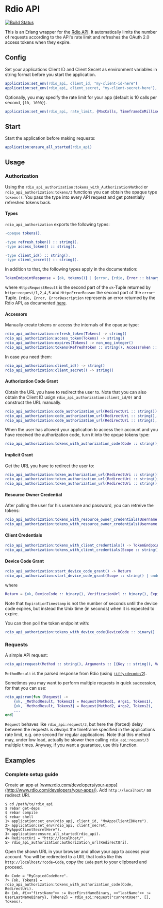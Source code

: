 # Rdio API

[![Build Status](https://travis-ci.org/luisgerhorst/rdio_api.svg)](https://travis-ci.org/luisgerhorst/rdio_api)

This is an Erlang wrapper for the [Rdio API](http://www.rdio.com/developers/). It automatically limits the number of requests according to the API's rate limit and refreshes the OAuth 2.0 access tokens when they expire.

## Config

Set your applications Client ID and Client Secret as environment variables in string format before you start the application.

```erl
application:set_env(rdio_api, client_id, "my-client-id-here")
application:set_env(rdio_api, client_secret, "my-client-secret-here"),
```

Optionally, you may specify the rate limit for your app (default is 10 calls per second, `{10, 1000}`).

```erl
application:set_env(rdio_api, rate_limit, {MaxCalls, TimeframeInMilliseconds})
```

## Start

Start the application before making requests:

```erl
application:ensure_all_started(rdio_api)
```

## Usage

### Authorization

Using the `rdio_api_authorization:tokens_with_AuthorizationMethod` or `rdio_api_authorization:tokens/3` functions you can obtain the opaque type `tokens()`. You pass the type into every API request and get potentially refreshed tokens back.

#### Types

`rdio_api_authorization` exports the following types:

```erl
-opaque tokens().

-type refresh_token() :: string().
-type access_token() :: string().

-type client_id() :: string().
-type client_secret() :: string().
```

In addition to that, the following types apply in the documentation:

```erl
TokenEndpointResponse = {ok, tokens()} | {error, {rdio, Error :: binary(), ErrorDescription :: binary()} | {unexpected_response, HttpcRequestResult} | {httpc, HttpcErrorReason}}
```

where `HttpcRequestResult` is the second part of the `ok`-Tuple returned by `httpc:request/1,2,4,5` and `HttpcErrorReason` the second part of the `error`-Tuple. `{rdio, Error, ErrorDescription` represents an error returned by the Rdio API, as documented [here](http://www.rdio.com/developers/docs/web-service/oauth2/overview/ref-failure).

#### Accessors

Manually create tokens or access the internals of the opaque type:

```erl
rdio_api_authorization:refresh_token(Tokens) -> string()
rdio_api_authorization:access_token(Tokens) -> string()
rdio_api_authorization:expires(Tokens) -> non_neg_integer()
rdio_api_authorization:tokens(RefreshToken :: string(), AccessToken :: string(), ExpirationTimestamp :: non_neg_integer()) -> tokens()
```

In case you need them:

```erl
rdio_api_authorization:client_id() -> string()
rdio_api_authorization:client_secret() -> string()
```

#### Authorization Code Grant

Obtain the URL you have to redirect the user to. Note that you can also obtain the Client ID usign `rdio_api_authorization:client_id/0)` and construct the URL manually.

```erl
rdio_api_authorization:code_authorization_url(RedirectUri :: string()) -> string()
rdio_api_authorization:code_authorization_url(RedirectUri :: string(), Scope :: string() | undefined) -> string()
rdio_api_authorization:code_authorization_url(RedirectUri :: string(), Scope :: string() | undefined, State :: string() | undefined) -> string()
```

When the user has allowed your application to access their account and you have received the authorization code, turn it into the opque tokens type:

```erl
rdio_api_authorization:tokens_with_authorization_code(Code :: string(), RedirectUri :: string()) -> TokenEndpointResponse
```

#### Implicit Grant

Get the URL you have to redirect the user to:

```erl
rdio_api_authorization:token_authorization_url(RedirectUri :: string()) -> string()
rdio_api_authorization:token_authorization_url(RedirectUri :: string(), Scope :: string() | undefined) -> string()
rdio_api_authorization:token_authorization_url(RedirectUri :: string(), Scope :: string() | undefined, State :: string() | undefined) -> string()
```

#### Resource Owner Credential

After polling the user for his username and password, you can retreive the tokens:

```erl
rdio_api_authorization:tokens_with_resource_owner_credentials(Username :: string(), Password :: string()) -> TokenEndpointResponse
rdio_api_authorization:tokens_with_resource_owner_credentials(Username :: string(), Password :: string(), Scope :: string() | undefined) -> TokenEndpointResponse
```

#### Client Credentials

```erl
rdio_api_authorization:tokens_with_client_credentials() -> TokenEndpointResponse
rdio_api_authorization:tokens_with_client_credentials(Scope :: string() | undefined) -> TokenEndpointResponse
```

#### Device Code Grant

```erl
rdio_api_authorization:start_device_code_grant() -> Return
rdio_api_authorization:start_device_code_grant(Scope :: string() | undefined) -> Return
```

where

```erl
Return = {ok, DeviceCode :: binary(), VerificationUrl :: binary(), ExpirationTimestamp, PollingInterval} | {error, {unexpected_response, HttpcRequestResult} | {httpc, HttpcErrorReason}}
```

Note that `ExpirationTimestamp` is not the number of seconds until the device code expires, but instead the Unix time (in seconds) when it is expected to expire.

You can then poll the token endpoint with:

```erl
rdio_api_authorization:tokens_with_device_code(DeviceCode :: binary() | string()) -> TokenEndpointResponse
```

### Requests

A simple API request:

```erl
rdio_api:request(Method :: string(), Arguments :: [{Key :: string(), Value :: string()}], Tokens :: tokens()) -> {ok, MethodResult :: map(), NewTokens :: tokens()} | {error, #{ErrorType => ErrorReason} | #{tokens => NewTokens, ErrorType => ErrorReason}}
```

`MethodResult` is the parsed response from Rdio (using [`jiffy:decode/2`](https://github.com/davisp/jiffy#jiffydecode12)).

Sometimes you may want to perform multiple requests in quick succession, for that you can use:

```erl
rdio_api:run(fun (Request) ->
    {ok, _MethodResult, Tokens2} = Request(Method1, Args1, Tokens1),
    {ok, _MethodResult, Tokens3} = Request(Method2, Args2, Tokens2),
    ...
end)
```

`Request` behaves like `rdio_api:request/3`, but here the (forced) delay between the requests is _always_ the timeframe specified in the applications rate limit, e.g. one second for regular applications. Note that this method may, under low load, actually be slower then calling `rdio_api:request/3` multiple times. Anyway, if you want a guarantee, use this function.

## Examples

### Complete setup guide

Create an app at [www.rdio.com/developers/your-apps](http://www.rdio.com/developers/your-apps/). Add `http://localhost/` as redirect URI.

```
$ cd /path/to/rdio_api
$ rebar get-deps
$ rebar compile
$ rebar shell
1> application:set_env(rdio_api, client_id, "MyAppsClientIDHere").
2> application:set_env(rdio_api, client_secret, "MyAppsClientSecretHere").
3> application:ensure_all_started(rdio_api).
4> RedirectUri = "http://localhost/".
5> rdio_api_authorization:authorization_url(RedirectUri).
```

Open the shown URL in your browser and allow your app to access your account. You will be redirected to a URL that looks like this `http://localhost/?code=Code`, copy the `Code` part to your clipboard and proceed.

```
6> Code = "MyCopiedCodeHere".
7> {ok, Tokens} = rdio_api_authorization:tokens_with_authorization_code(Code, RedirectUri).
8> {ok, #{<<"firstName">> := UserFirstNameBinary, <<"lastName">> := UserLastNameBinary}, Tokens2} = rdio_api:request("currentUser", [], Tokens).
```

